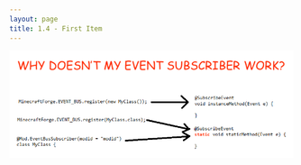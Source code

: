 ```yaml
---
layout: page
title: 1.4 - First Item
---
```




![Why isn't my Event Subscriber Working](/tutorials/1.13.2/forge/eventsubscriber.png "Why isn't my Event Subscriber Working")